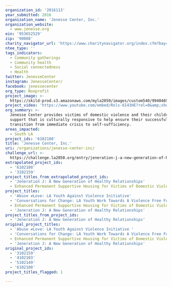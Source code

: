 ```yaml
---
organization_id: '2016113'
year_submitted: 2016
organization_name: 'Jenesse Center, Inc.'
organization_website:
  - www.jenesse.org
ein: '953652529'
zip: '90008'
charity_navigator_url: 'https://www.charitynavigator.org/index.cfm?bay=search.profile&ein=953652529'
ntee_type: ''
tags_indicators:
  - Community gatherings
  - Community health
  - Social connectedness
  - Health
twitter: JenesseCenter
instagram: JenesseCenter/
facebook: jenessecenter
org_type: Nonprofit
project_image: >-
  https://skild-prod.s3.amazonaws.com/myla2050/images/custom540/9940469155741-team90.jpg
project_video: 'https://www.youtube.com/embed/Rols-6I43HE?rel=0&amp;showinfo=0'
org_summary: >-
  Jenesse Center provides victims of domestic violence and their children
  support that is culturally responsive to help ensure their successful
  transition from immediate crisis to self-sufficiency.
areas_impacted:
  - South LA
project_ids: '6102108'
title: 'Jenesse Center, Inc.'
uri: /organizations/jenesse-center-inc/
challenge_url: >-
  https://challenge.la2050.org/entry/jeneration-j-a-new-generation-of-healthy-relationships
extrapolated_project_ids:
  - '6102108'
  - '3102159'
project_titles_from_extrapolated_project_ids:
  - 'Jeneration J: A New Generation of Healthy Relationships'
  - Enhanced Permanent Supportive Housing for Victims of Domestic Violence
project_titles:
  - 'Abuse ≠Love: LA Youth Against Violence Initiative'
  - 'Conversations for Change: LA Youth Work Towards A Violence Free Future'
  - Enhanced Permanent Supportive Housing for Victims of Domestic Violence
  - 'Jeneration J: A New Generation of Healthy Relationships'
project_titles_from_project_ids:
  - 'Jeneration J: A New Generation of Healthy Relationships'
original_project_titles:
  - 'Abuse ≠Love: LA Youth Against Violence Initiative '
  - 'Conversations for Change: LA Youth Work Towards A Violence Free Future'
  - Enhanced Permanent Supportive Housing for Victims of Domestic Violence
  - 'Jeneration J: A New Generation of Healthy Relationships'
original_project_ids:
  - '3102159'
  - '4102103'
  - '5102149'
  - '6102108'
project_titles_flagged: 1

---
```

